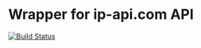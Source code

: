 # Wrapper for ip-api.com API

[![Build Status](https://travis-ci.org/jordyv/ip-api-lookup.svg?branch=master)](https://travis-ci.org/jordyv/ip-api-lookup)
